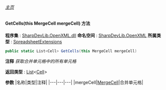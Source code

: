###### [主页](./Index.md "主页")
#### GetCells(this MergeCell mergeCell) 方法
**程序集** : [SharpDevLib.OpenXML.dll](./SharpDevLib.OpenXML.assembly.md "SharpDevLib.OpenXML.dll")
**命名空间** : [SharpDevLib.OpenXML](./SharpDevLib.OpenXML.namespace.md "SharpDevLib.OpenXML")
**所属类型** : [SpreadsheetExtensions](./SharpDevLib.OpenXML.SpreadsheetExtensions.md "SpreadsheetExtensions")
``` csharp
public static List<Cell> GetCells(this MergeCell mergeCell)
```
**注释**
*获取合并单元格中的所有单元格*

**返回类型** : [List](https://learn.microsoft.com/en-us/dotnet/api/system.collections.generic.list-1 "List")\<[Cell](https://learn.microsoft.com/en-us/dotnet/api/documentformat.openxml.spreadsheet.cell "Cell")\>

**参数**
|名称|类型|注释|
|---|---|---|
|mergeCell|[MergeCell](https://learn.microsoft.com/en-us/dotnet/api/documentformat.openxml.spreadsheet.mergecell "MergeCell")|合并单元格|

